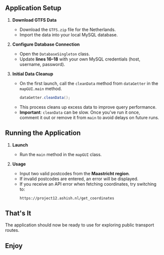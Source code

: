 ## Application Setup

1. **Download GTFS Data**
    - Download the `GTFS.zip` file for the Netherlands.
    - Import the data into your local MySQL database.

2. **Configure Database Connection**
    - Open the `DatabaseSingleton` class.
    - Update **lines 16–18** with your own MySQL credentials (host, username, password).

3. **Initial Data Cleanup**
    - On the first launch, call the `cleanData` method from `dataGetter` in the `mapGUI.main` method.
      ```java
      dataGetter.cleanData();
      ```
    - This process cleans up excess data to improve query performance.
    - **Important**: `cleanData` can be slow. Once you've run it once, comment it out or remove it from `main` to avoid delays on future runs.

## Running the Application

1. **Launch**
    - Run the `main` method in the `mapGUI` class.

2. **Usage**
    - Input two valid postcodes from the **Maastricht region**.
    - If invalid postcodes are entered, an error will be displayed.
    - If you receive an API error when fetching coordinates, try switching to:
      ```
      https://project12.ashish.nl/get_coordinates
      ```

## That's It

The application should now be ready to use for exploring public transport routes.

## Enjoy
